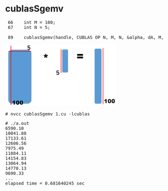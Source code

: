 # cublasSgemv

<pre>
 66    int M = 100;
 67    int N = 5;
 
 89    cublasSgemv(handle, CUBLAS_OP_N, M, N, &alpha, dA, M, dX, 1, &beta, dY, 1);
</pre>

<img src="cublasSgemv-1.png" width=70% height=70%>

<pre>
# nvcc cublasSgemv_1.cu -lcublas
</pre>

<pre>
# ./a.out
6590.10
10041.88
17133.61
12606.56
7975.49
11884.11
14154.83
13064.94
14770.13
9690.33
...
elapsed time = 0.681640245 sec
</pre>